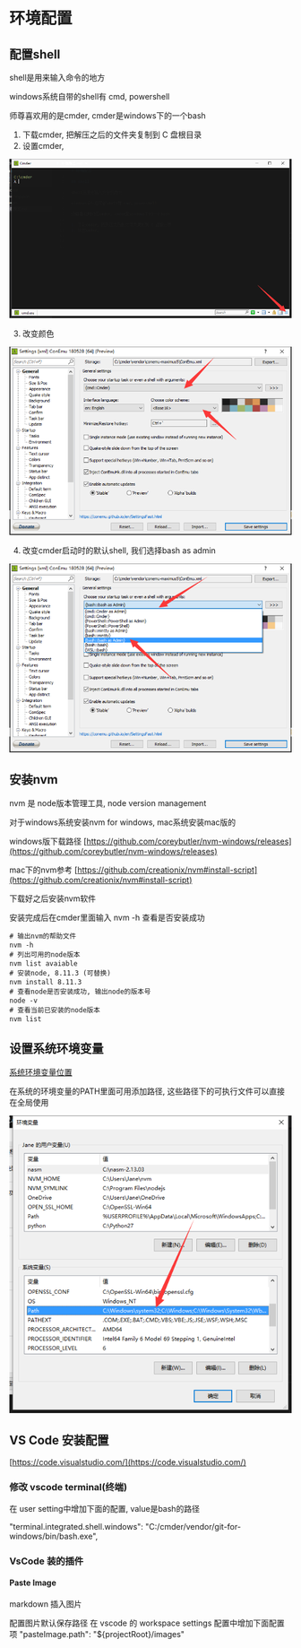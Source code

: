 # 环境配置

## 配置shell

shell是用来输入命令的地方

windows系统自带的shell有 cmd, powershell

师尊喜欢用的是cmder, cmder是windows下的一个bash

1. 下载cmder, 把解压之后的文件夹复制到 C 盘根目录
2. 设置cmder, 

![](images/2018-08-07-23-35-39.png)

3. 改变颜色

![](images/2018-08-07-23-37-07.png)

4. 改变cmder启动时的默认shell, 我们选择bash as admin

![](images/2018-08-07-23-43-46.png)


## 安装nvm

nvm 是 node版本管理工具, node version management

对于windows系统安装nvm for windows, mac系统安装mac版的

windows版下载路径 [https://github.com/coreybutler/nvm-windows/releases](https://github.com/coreybutler/nvm-windows/releases)

mac下的nvm参考 [https://github.com/creationix/nvm#install-script](https://github.com/creationix/nvm#install-script)

下载好之后安装nvm软件

安装完成后在cmder里面输入 nvm -h 查看是否安装成功

```
# 输出nvm的帮助文件
nvm -h 
# 列出可用的node版本
nvm list avaiable
# 安装node, 8.11.3 (可替换)
nvm install 8.11.3 
# 查看node是否安装成功, 输出node的版本号
node -v
# 查看当前已安装的node版本
nvm list

```

## 设置系统环境变量

[系统环境变量位置](https://jingyan.baidu.com/article/b24f6c82cba6dc86bfe5da9f.html)

在系统的环境变量的PATH里面可用添加路径, 这些路径下的可执行文件可以直接在全局使用

![](images/2018-08-08-00-29-10.png)

## VS Code 安装配置

[https://code.visualstudio.com/](https://code.visualstudio.com/)

### 修改 vscode terminal(终端)

在 user setting中增加下面的配置, value是bash的路径

 "terminal.integrated.shell.windows": "C:/cmder/vendor/git-for-windows/bin/bash.exe",


### VsCode 装的插件

#### Paste Image

markdown 插入图片

配置图片默认保存路径
在 vscode 的 workspace settings 配置中增加下面配置项
 "pasteImage.path": "${projectRoot}/images" 










